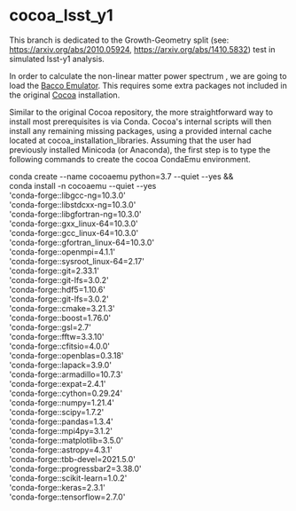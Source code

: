 # cocoa_lsst_y1

This branch is dedicated to the Growth-Geometry split (see: https://arxiv.org/abs/2010.05924, https://arxiv.org/abs/1410.5832) test in simulated lsst-y1 analysis.

In order to calculate the non-linear matter power spectrum , we are going to load the [Bacco Emulator](https://baccoemu.readthedocs.io/en/latest/). This requires some extra packages not included in the original [Cocoa](https://github.com/SBU-UNESP-2022-COCOA/cocoa2) installation.

Similar to the original Cocoa repository, the more straightforward way to install most prerequisites is via Conda. Cocoa's internal scripts will then install any remaining missing packages, using a provided internal cache located at cocoa_installation_libraries. Assuming that the user had previously installed Minicoda (or Anaconda), the first step is to type the following commands to create the cocoa CondaEmu environment.

conda create --name cocoaemu python=3.7 --quiet --yes && \
conda install -n cocoaemu --quiet --yes  \
  'conda-forge::libgcc-ng=10.3.0' \
  'conda-forge::libstdcxx-ng=10.3.0' \
  'conda-forge::libgfortran-ng=10.3.0' \
  'conda-forge::gxx_linux-64=10.3.0' \
  'conda-forge::gcc_linux-64=10.3.0' \
  'conda-forge::gfortran_linux-64=10.3.0' \
  'conda-forge::openmpi=4.1.1' \
  'conda-forge::sysroot_linux-64=2.17' \
  'conda-forge::git=2.33.1' \
  'conda-forge::git-lfs=3.0.2' \
  'conda-forge::hdf5=1.10.6' \
  'conda-forge::git-lfs=3.0.2' \
  'conda-forge::cmake=3.21.3' \
  'conda-forge::boost=1.76.0' \
  'conda-forge::gsl=2.7' \
  'conda-forge::fftw=3.3.10' \
  'conda-forge::cfitsio=4.0.0' \
  'conda-forge::openblas=0.3.18' \
  'conda-forge::lapack=3.9.0' \
  'conda-forge::armadillo=10.7.3'\
  'conda-forge::expat=2.4.1' \
  'conda-forge::cython=0.29.24' \
  'conda-forge::numpy=1.21.4' \
  'conda-forge::scipy=1.7.2' \
  'conda-forge::pandas=1.3.4' \
  'conda-forge::mpi4py=3.1.2' \
  'conda-forge::matplotlib=3.5.0' \
  'conda-forge::astropy=4.3.1' \
  'conda-forge::tbb-devel=2021.5.0' \
  'conda-forge::progressbar2=3.38.0' \
  'conda-forge::scikit-learn=1.0.2' \
  'conda-forge::keras=2.3.1' \
  'conda-forge::tensorflow=2.7.0'
  
  
  
